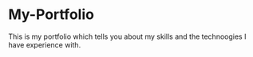 # My-Portfolio
This is my portfolio which tells you about my skills and the technoogies I have experience with.
